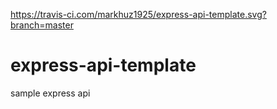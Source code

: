 https://travis-ci.com/markhuz1925/express-api-template.svg?branch=master

# express-api-template
sample express api

